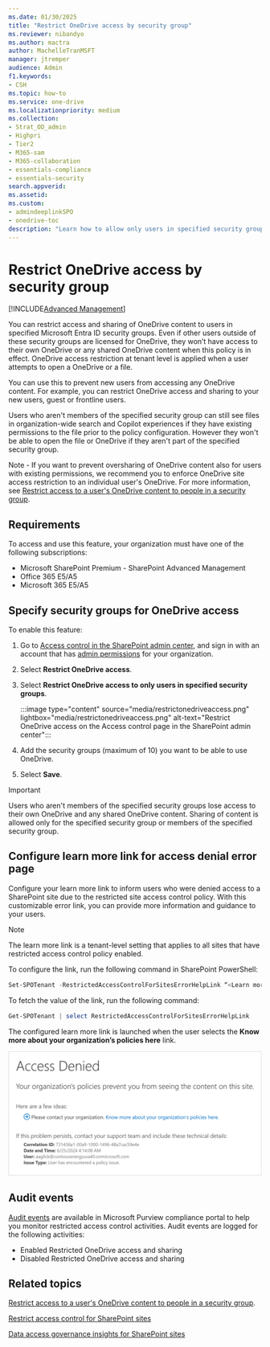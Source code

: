 ```yaml
---
ms.date: 01/30/2025
title: "Restrict OneDrive access by security group"
ms.reviewer: nibandyo
ms.author: mactra
author: MachelleTranMSFT
manager: jtremper
audience: Admin
f1.keywords:
- CSH
ms.topic: how-to
ms.service: one-drive
ms.localizationpriority: medium
ms.collection: 
- Strat_OD_admin
- Highpri
- Tier2
- M365-sam
- M365-collaboration
- essentials-compliance
- essentials-security
search.appverid:
ms.assetid: 
ms.custom:
- admindeeplinkSPO
- onedrive-toc
description: "Learn how to allow only users in specified security groups to access OneDrive."
---
```


# Restrict OneDrive access by security group

[!INCLUDE[Advanced Management](includes/advanced-management.md)]

You can restrict access and sharing of OneDrive content to users in specified Microsoft Entra ID security groups. Even if other users outside of these security groups are licensed for OneDrive, they won’t have access to their own OneDrive or any shared OneDrive content when this policy is in effect. OneDrive access restriction at tenant level is applied when a user attempts to open a OneDrive or a file.

You can use this to prevent new users from accessing any OneDrive content. For example, you can restrict OneDrive access and sharing to your new users, guest or frontline users.

Users who aren't members of the specified security group can still see files in organization-wide search and Copilot experiences if they have existing permissions to the file prior to the policy configuration. However they won't be able to open the file or OneDrive if they aren't part of the specified security group.

Note - If you want to prevent oversharing of OneDrive content also for users with existing permissions, we recommend you to enforce OneDrive site access restriction to an individual user's OneDrive. For more information, see [Restrict access to a user's OneDrive content to people in a security group](onedrive-site-access-restriction.md).

## Requirements

To access and use this feature, your organization must have one of the following subscriptions:

- Microsoft SharePoint Premium - SharePoint Advanced Management
- Office 365 E5/A5
- Microsoft 365 E5/A5

## Specify security groups for OneDrive access

To enable this feature:

1. Go to [Access control in the SharePoint admin center](https://go.microsoft.com/fwlink/?linkid=2185071), and sign in with an account that has [admin permissions](sharepoint-admin-role.md) for your organization.

2. Select **Restrict OneDrive access**.

3. Select **Restrict OneDrive access to only users in specified security groups**.

    :::image type="content" source="media/restrictonedriveaccess.png" lightbox="media/restrictonedriveaccess.png" alt-text="Restrict OneDrive access on the Access control page in the SharePoint admin center":::

4. Add the security groups (maximum of 10) you want to be able to use OneDrive.

5. Select **Save**.

> [!IMPORTANT]
> Users who aren't members of the specified security groups lose access to their own OneDrive and any shared OneDrive content. Sharing of content is allowed only for the specified security group or members of the specified security group.

## Configure learn more link for access denial error page

Configure your learn more link to inform users who were denied access to a SharePoint site due to the restricted site access control policy. With this customizable error link, you can provide more information and guidance to your users.

> [!NOTE]
> The learn more link is a tenant-level setting that applies to all sites that have restricted access control policy enabled.  

To configure the link, run the following command in SharePoint PowerShell:

```powershell
Set-SPOTenant -RestrictedAccessControlForSitesErrorHelpLink “<Learn more URL>” 
```

To fetch the value of the link, run the following command:

```powershell
Get-SPOTenant | select RestrictedAccessControlForSitesErrorHelpLink 
```

The configured learn more link is launched when the user selects the **Know more about your organization’s policies here** link.

![Screenshot that shows learn more link for restricted access control](media/rac-spac/2-rac-learn-more-link.png)

## Audit events

[Audit events](/microsoft-365/compliance/audit-log-activities) are available in Microsoft Purview compliance portal to help you monitor restricted access control activities. Audit events are logged for the following activities:

- Enabled Restricted OneDrive access and sharing
- Disabled Restricted OneDrive access and sharing

## Related topics

[Restrict access to a user's OneDrive content to people in a security group](onedrive-site-access-restriction.md).

[Restrict access control for SharePoint sites](restricted-access-control.md)

[Data access governance insights for SharePoint sites](data-access-governance-reports.md)
